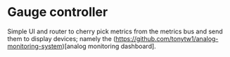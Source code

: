 # Gauge controller

Simple UI and router to cherry pick metrics from the metrics bus and send them to display devices; namely the (https://github.com/tonytw1/analog-monitoring-system)[analog monitoring dashboard].


